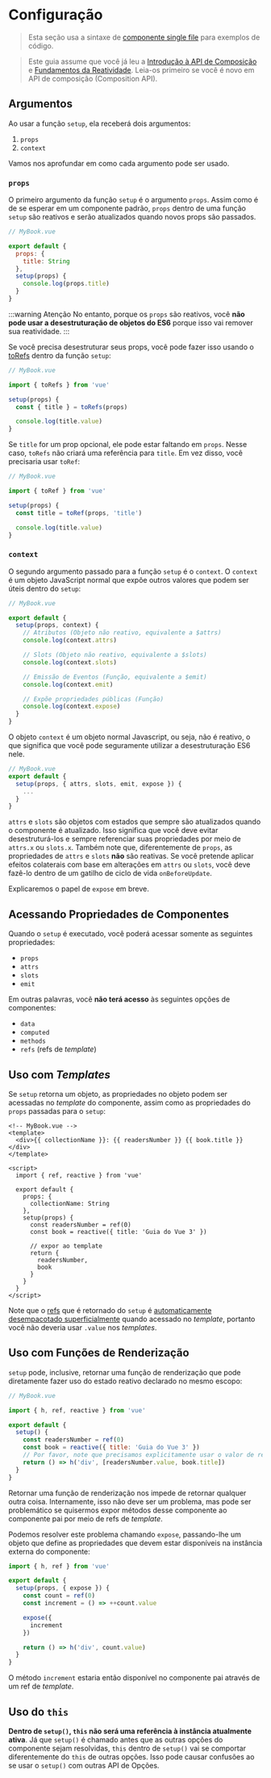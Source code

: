 # Configuração

> Esta seção usa a sintaxe de [componente single file](single-file-component.html) para exemplos de código.

> Este guia assume que você já leu a [Introdução à API de Composição](composition-api-introduction.html) e [Fundamentos da Reatividade](reactivity-fundamentals.html). Leia-os primeiro se você é novo em API de composição (Composition API).

## Argumentos 

Ao usar a função `setup`, ela receberá dois argumentos:

1. `props`
2. `context`

Vamos nos aprofundar em como cada argumento pode ser usado.

### `props`

O primeiro argumento da função `setup` é o argumento `props`. Assim como é de se esperar em um componente padrão, `props` dentro de uma função `setup` são reativos e serão atualizados quando novos props são passados.

```js
// MyBook.vue

export default {
  props: {
    title: String
  },
  setup(props) {
    console.log(props.title)
  }
}
```
:::warning Atenção
No entanto, porque os `props` são reativos, você **não pode usar a desestruturação de objetos do ES6** porque isso vai remover sua reatividade.
:::

Se você precisa desestruturar seus props, você pode fazer isso usando o [toRefs](reactivity-fundamentals.html#desestruturar-estado-reativo) dentro da função `setup`:

```js
// MyBook.vue

import { toRefs } from 'vue'

setup(props) {
  const { title } = toRefs(props)

  console.log(title.value)
}
```

Se `title` for um prop opcional, ele pode estar faltando em `props`. Nesse caso, `toRefs` não criará uma referência para `title`. Em vez disso, você precisaria usar `toRef`:

```js
// MyBook.vue

import { toRef } from 'vue'

setup(props) {
  const title = toRef(props, 'title')

  console.log(title.value)
}
```

### `context`

O segundo argumento passado para a função `setup` é o `context`. O `context` é um objeto JavaScript normal que expõe outros valores que podem ser úteis dentro do `setup`:

```js
// MyBook.vue

export default {
  setup(props, context) {
    // Atributos (Objeto não reativo, equivalente a $attrs)
    console.log(context.attrs)

    // Slots (Objeto não reativo, equivalente a $slots)
    console.log(context.slots)

    // Emissão de Eventos (Função, equivalente a $emit)
    console.log(context.emit)

    // Expõe propriedades públicas (Função)
    console.log(context.expose)
  }
}
```

O objeto `context` é um objeto normal Javascript, ou seja, não é reativo, o que significa que você pode seguramente utilizar a desestruturação ES6 nele.

```js
// MyBook.vue
export default {
  setup(props, { attrs, slots, emit, expose }) {
    ...
  }
}
```

`attrs` e `slots` são objetos com estados que sempre são atualizados quando o componente é atualizado. Isso significa que você deve evitar desestruturá-los e sempre referenciar suas propriedades por meio de `attrs.x` ou `slots.x`. Também note que, diferentemente de `props`, as propriedades de `attrs` e `slots` **não** são reativas. Se você pretende aplicar efeitos colaterais com base em alterações em `attrs` ou `slots`, você deve fazê-lo dentro de um gatilho de ciclo de vida `onBeforeUpdate`.

Explicaremos o papel de `expose` em breve.

## Acessando Propriedades de Componentes

Quando o `setup` é executado, você poderá acessar somente as seguintes propriedades:

- `props`
- `attrs`
- `slots`
- `emit`

Em outras palavras, você **não terá acesso** às seguintes opções de componentes:

- `data`
- `computed`
- `methods`
- `refs` (refs de _template_)

## Uso com _Templates_

Se `setup` retorna um objeto, as propriedades no objeto podem ser acessadas no _template_ do componente, assim como as propriedades do `props` passadas para o `setup`:

```vue-html
<!-- MyBook.vue -->
<template>
  <div>{{ collectionName }}: {{ readersNumber }} {{ book.title }}</div>
</template>

<script>
  import { ref, reactive } from 'vue'

  export default {
    props: {
      collectionName: String
    },
    setup(props) {
      const readersNumber = ref(0)
      const book = reactive({ title: 'Guia do Vue 3' })

      // expor ao template
      return {
        readersNumber,
        book
      }
    }
  }
</script>
```

Note que o [refs](../api/refs-api.html#ref) que é retornado do `setup` é [automaticamente desempacotado superficialmente](/guide/reactivity-fundamentals.html#ref-desempacotada) quando acessado no _template_, portanto você não deveria usar `.value` nos _templates_.
  
## Uso com Funções de Renderização

`setup` pode, inclusive, retornar uma função de renderização que pode diretamente fazer uso do estado reativo declarado no mesmo escopo:

```js
// MyBook.vue

import { h, ref, reactive } from 'vue'

export default {
  setup() {
    const readersNumber = ref(0)
    const book = reactive({ title: 'Guia do Vue 3' })
    // Por favor, note que precisamos explicitamente usar o valor de ref aqui
    return () => h('div', [readersNumber.value, book.title])
  }
}
```

Retornar uma função de renderização nos impede de retornar qualquer outra coisa. Internamente, isso não deve ser um problema, mas pode ser problemático se quisermos expor métodos desse componente ao componente pai por meio de refs de _template_.

Podemos resolver este problema chamando `expose`, passando-lhe um objeto que define as propriedades que devem estar disponíveis na instância externa do componente:

```js
import { h, ref } from 'vue'

export default {
  setup(props, { expose }) {
    const count = ref(0)
    const increment = () => ++count.value

    expose({
      increment
    })

    return () => h('div', count.value)
  }
}
```

O método `increment` estaria então disponível no componente pai através de um ref de _template_.

## Uso do `this`

**Dentro de `setup()`, `this` não será uma referência à instância atualmente ativa**. Já que `setup()` é chamado antes que as outras opções do componente sejam resolvidas, `this` dentro de `setup()` vai se comportar diferentemente do `this` de outras opções. Isso pode causar confusões ao se usar o `setup()` com outras API de Opções. 
